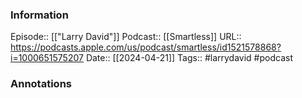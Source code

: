 ### Information

Episode:: [["Larry David"]]
Podcast:: [[Smartless]]
URL:: https://podcasts.apple.com/us/podcast/smartless/id1521578868?i=1000651575207
Date:: [[2024-04-21]]
Tags:: #larrydavid 
#podcast


### Annotations

